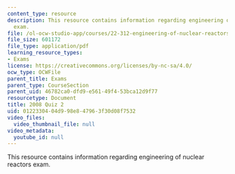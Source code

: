 ```yaml
---
content_type: resource
description: This resource contains information regarding engineering of nuclear reactors
  exam.
file: /ol-ocw-studio-app/courses/22-312-engineering-of-nuclear-reactors-fall-2015/0122330404d998e847963f30d08f7532_MIT22_312F15_quiz2_2008.pdf
file_size: 601172
file_type: application/pdf
learning_resource_types:
- Exams
license: https://creativecommons.org/licenses/by-nc-sa/4.0/
ocw_type: OCWFile
parent_title: Exams
parent_type: CourseSection
parent_uid: 46782ca0-dfd9-e561-49f4-53bca12d9f77
resourcetype: Document
title: 2008 Quiz 2
uid: 01223304-04d9-98e8-4796-3f30d08f7532
video_files:
  video_thumbnail_file: null
video_metadata:
  youtube_id: null
---
```

This resource contains information regarding engineering of nuclear reactors exam.